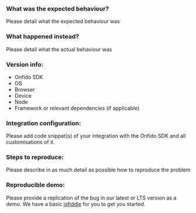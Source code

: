 ### What was the expected behaviour?

Please detail what the expected behaviour was

### What happened instead?

Please detail what the actual behaviour was

### Version info:

- Onfido SDK
- OS
- Browser
- Device
- Node
- Framework or relevant dependencies (if applicable)

### Integration configuration:

Please add code snippet(s) of your integration with the Onfido SDK and all customisations of it.

### Steps to reproduce:

Please describe in as much detail as possible how to reproduce the problem

### Reproducible demo:

Please provide a replication of the bug in our latest or LTS version as a demo. We have a basic [jsfiddle](https://jsfiddle.net/gh/get/library/pure/onfido/onfido-sdk-ui/tree/master/demo/fiddle) for you to get you started.
